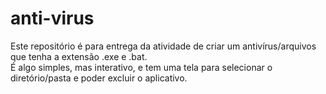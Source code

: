 # anti-virus

Este repositório é para entrega da atividade de criar um antivírus/arquivos que tenha a extensão .exe e .bat. <br>
É algo simples, mas interativo, e tem uma tela para selecionar o diretório/pasta e poder excluir o aplicativo.
